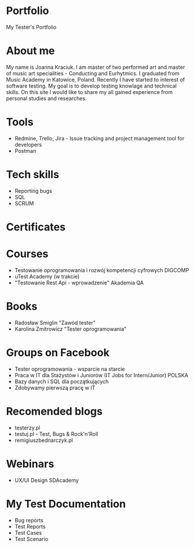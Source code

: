 # Portfolio
My Tester's Portfolio
# About me
My name is Joanna Kraciuk. I am master of two performed art and master of music art specialities - Conducting and Eurhytmics.  I graduated from Music Academy in Katowice, Poland. Recently I have started to interest of software testing. My goal is to develop testing knowlage and technical skills. On this site I would like to share my all gained experience from personal studies and researches.
# Tools
* Redmine, Trello, Jira - Issue tracking and project management tool for developers
* Postman
# Tech skills
* Reporting bugs
* SQL
* SCRUM
# Certificates
# Courses
* Testowanie oprogramowania i rozwój kompetencji cyfrowych DIGCOMP
* uTest Academy (w trakcie)
* "Testowanie Rest Api - wprowadzenie" Akademia QA
# Books
* Radosław Smiglin "Zawód tester"
* Karolina Zmitrowicz "Tester oprogramowania"
# Groups on Facebook
* Tester oprogramowania - wsparcie na starcie
* Praca w IT dla Stażystów i Juniorów (IT Jobs for Intern/Junior) POLSKA
* Bazy danych i SQL dla początkujących
* Zdobywamy pierwszą pracę w IT
# Recomended blogs
* testerzy.pl
* testuj.pl - Test, Bugs & Rock'n'Roll
* remigiuszbednarczyk.pl
# Webinars
* UX/UI Design SDAcademy
# My Test Documentation
* Bug reports  
* Test Reports
* Test Cases
* Test Scenario
